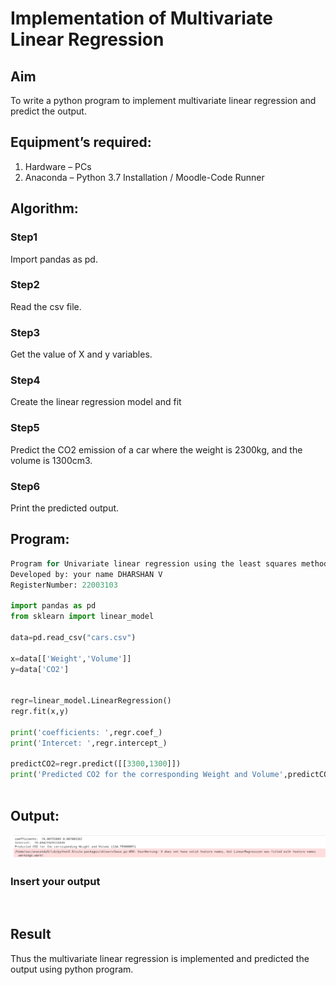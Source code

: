 # Implementation of Multivariate Linear Regression
## Aim
To write a python program to implement multivariate linear regression and predict the output.
## Equipment’s required:
1.	Hardware – PCs
2.	Anaconda – Python 3.7 Installation / Moodle-Code Runner
## Algorithm:
### Step1
Import pandas as pd.

### Step2
Read the csv file.

### Step3
Get the value of X and y variables.

### Step4
Create the linear regression model and fit

### Step5
Predict the CO2 emission of a car where the weight is 2300kg, and the volume is 1300cm3.

### Step6
Print the predicted output.

## Program:
```python
Program for Univariate linear regression using the least squares method.
Developed by: your name DHARSHAN V
RegisterNumber: 22003103

import pandas as pd
from sklearn import linear_model

data=pd.read_csv("cars.csv")

x=data[['Weight','Volume']]
y=data['CO2']


regr=linear_model.LinearRegression()
regr.fit(x,y)

print('coefficients: ',regr.coef_)
print('Intercet: ',regr.intercept_)

predictCO2=regr.predict([[3300,1300]])
print('Predicted CO2 for the corresponding Weight and Volume',predictCO2)



```
## Output:
![output](/LinearRegression.png)

### Insert your output

<br>

## Result
Thus the multivariate linear regression is implemented and predicted the output using python program.
